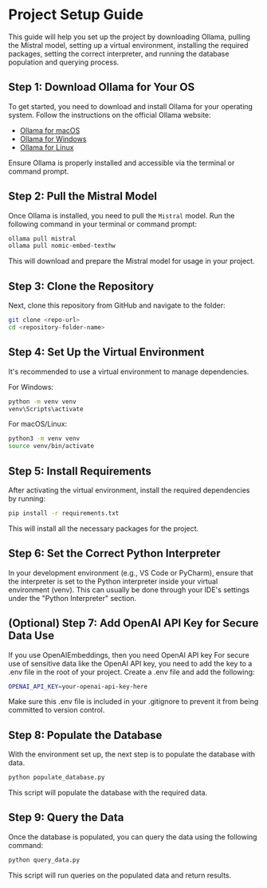 # Project Setup Guide

This guide will help you set up the project by downloading Ollama, pulling the Mistral model, setting up a virtual environment, installing the required packages, setting the correct interpreter, and running the database population and querying process.

## Step 1: Download Ollama for Your OS

To get started, you need to download and install Ollama for your operating system. Follow the instructions on the official Ollama website:

- [Ollama for macOS](https://ollama.com/download)
- [Ollama for Windows](https://ollama.com/download)
- [Ollama for Linux](https://ollama.com/download)

Ensure Ollama is properly installed and accessible via the terminal or command prompt.

## Step 2: Pull the Mistral Model

Once Ollama is installed, you need to pull the `Mistral` model. Run the following command in your terminal or command prompt:

```bash
ollama pull mistral
ollama pull nomic-embed-texthw
```

This will download and prepare the Mistral model for usage in your project.

## Step 3: Clone the Repository

Next, clone this repository from GitHub and navigate to the folder:

```bash
git clone <repo-url>
cd <repository-folder-name>
```

## Step 4: Set Up the Virtual Environment

It's recommended to use a virtual environment to manage dependencies.

For Windows:

```bash
python -m venv venv
venv\Scripts\activate
```

For macOS/Linux:

```bash
python3 -m venv venv
source venv/bin/activate
```

## Step 5: Install Requirements

After activating the virtual environment, install the required dependencies by running:

```bash
pip install -r requirements.txt
```
This will install all the necessary packages for the project.

## Step 6: Set the Correct Python Interpreter

In your development environment (e.g., VS Code or PyCharm), ensure that the interpreter is set to the Python interpreter inside your virtual environment (venv). This can usually be done through your IDE's settings under the "Python Interpreter" section.

## (Optional) Step 7: Add OpenAI API Key for Secure Data Use

If you use OpenAIEmbeddings, then you need OpenAI API key
For secure use of sensitive data like the OpenAI API key, you need to add the key to a .env file in the root of your project. 
Create a .env file and add the following:

```bash
OPENAI_API_KEY=your-openai-api-key-here
```

Make sure this .env file is included in your .gitignore to prevent it from being committed to version control.

## Step 8: Populate the Database

With the environment set up, the next step is to populate the database with data.

```bash
python populate_database.py
```

This script will populate the database with the required data.


## Step 9: Query the Data

Once the database is populated, you can query the data using the following command:

```bash
python query_data.py
```

This script will run queries on the populated data and return results.

